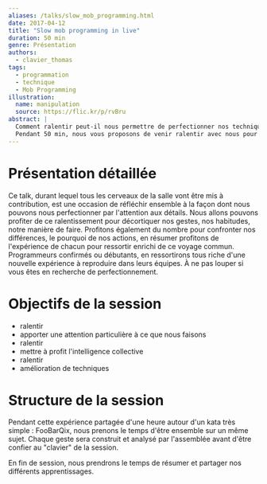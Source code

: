 ```yaml
---
aliases: /talks/slow_mob_programming.html
date: 2017-04-12
title: "Slow mob programming in live"
duration: 50 min
genre: Présentation
authors:
  - clavier_thomas
tags:
  - programmation
  - technique
  - Mob Programming
illustration:
  name: manipulation
  source: https://flic.kr/p/rvBru
abstract: |
  Comment ralentir peut-il nous permettre de perfectionner nos techniques de développement, d'aller plus vite et d'aller plus loin ?
  Pendant 50 min, nous vous proposons de venir ralentir avec nous pour apprendre à nous perfectionner dans l'attention aux détails, l'apprentissage de l'absence de gaspillage, prendre conscience de mauvais réflexes et de certains raccourcis que l'on pratique trop souvent.
---
```


# Présentation détaillée

Ce talk, durant lequel tous les cerveaux de la salle vont être mis à contribution, est une occasion de réfléchir ensemble à la façon dont nous pouvons nous perfectionner par l'attention aux détails. Nous allons pouvons profiter de ce ralentissement pour décortiquer nos gestes, nos habitudes, notre manière de faire. Profitons également du nombre pour confronter nos différences, le pourquoi de nos actions, en résumer profitons de l'expérience de chacun pour ressortir enrichi de ce voyage commun.
Programmeurs confirmés ou débutants, en ressortirons tous riche d'une nouvelle expérience à reproduire dans leurs équipes. À ne pas louper si vous êtes en recherche de perfectionnement.

# Objectifs de la session

- ralentir
- apporter une attention particulière à ce que nous faisons
- ralentir
- mettre à profit l'intelligence collective
- ralentir
- amélioration de techniques

# Structure de la session

Pendant cette expérience partagée d'une heure autour d'un kata très simple : FooBarQix, nous prenons le temps d'être ensemble sur un même sujet.
Chaque geste sera construit et analysé par l'assemblée avant d'être confier au "clavier" de la session.

En fin de session, nous prendrons le temps de résumer et partager nos différents apprentissages.
